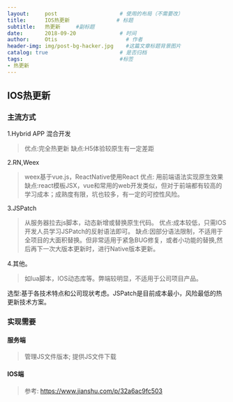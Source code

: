 ```yaml
---
layout:     post                    # 使用的布局（不需要改）
title:      IOS热更新               # 标题 
subtitle:   热更新     #副标题
date:       2018-09-20              # 时间
author:     Otis                      # 作者
header-img: img/post-bg-hacker.jpg    #这篇文章标题背景图片
catalog: true                       # 是否归档
tags:                               #标签
- 热更新
---
```


## IOS热更新 
### 主流方式
1.Hybrid APP 混合开发 
>优点:完全热更新
>缺点:H5体验较原生有一定差距

2.RN,Weex
> weex基于vue.js，ReactNative使用React
>优点: 用前端语法实现原生效果
>缺点:react模板JSX，vue和常用的web开发类似，但对于前端都有较高的学习成本；成熟度有限，坑也较多，有一定的可控性风险。

3.JSPatch
>从服务器拉去js脚本，动态新增或替换原生代码。
>优点:成本较低，只需IOS开发人员学习JSPatch的反射语法即可。
>缺点:因部分语法限制，不适用于全项目的大面积替换。但非常适用于紧急BUG修复，或者小功能的替换,然后再下一次大版本更新时，进行Native版本更新。

4.其他。
>如lua脚本，IOS动态库等。弊端较明显，不适用于公司项目产品。

选型:基于各技术特点和公司现状考虑。JSPatch是目前成本最小，风险最低的热更新技术方案。

### 实现需要
#### 服务端
>管理JS文件版本;
提供JS文件下载

#### IOS端



> 参考:
https://www.jianshu.com/p/32a6ac9fc503


